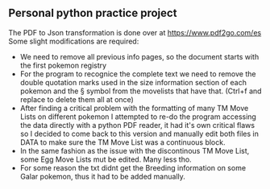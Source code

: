 ## Personal python practice project

The PDF to Json transformation is done over at https://www.pdf2go.com/es
Some slight modifications are required:
* We need to remove all previous info pages, so the document starts with the first pokemon registry
* For the program to recognice the complete text we need to remove the double quotation marks used in the size information section of each pokemon and the § symbol from the movelists that have that. (Ctrl+f and replace to delete them all at once)
* After finding a critical problem with the formatting of many TM Move Lists on different pokemon I attempted to re-do the program accessing the data directly with a python PDF reader, it had it's own critical flaws so I decided to come back to this version and manually edit both files in DATA to make sure the TM Move List was a continuous block.
* In the same fashion as the issue with the discontinous TM Move List, some Egg Move Lists mut be edited. Many less tho.
* For some reason the txt didnt get the Breeding information on some Galar pokemon, thus it had to be added manually.